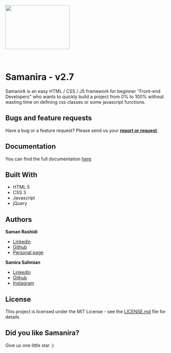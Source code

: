 <p>
  <a href="http://samanira.samanrashidi.com">
    <img src="http://www.samanrashidi.com/img/samanira.be1ce8db.png" width=200 height=138>
  </a>
</p>

<br>

# Samanira - v2.7

SamanirA is an easy HTML / CSS / JS framework for beginner "Front-end Developers" who wants to quickly build a project from 0% to 100% without wasting time on defining css classes or some javascript functions.

## Bugs and feature requests

Have a bug or a feature request? Please send us your <a href="mailto:samanira@samanrashidi.com"><strong>report or request</strong></a>.


## Documentation

You can find the full documentation [here](http://samanira.samanrashidi.com)

## Built With

* HTML 5
* CSS 3
* Javascript
* jQuery

## Authors

**Saman Rashidi**

- [Linkedin](https://www.linkedin.com/in/samanrashidii)
- [Github](https://github.com/samanrashidii)
- [Personal page](http://samanrashidi.com)

**Samira Salimian**

- [Linkedin](https://www.linkedin.com/in/samira-salimian)
- [Github](https://github.com/samirasaly)
- [Instagram](http://samanrashidi.com/samirasaly)

## License

This project is licensed under the MIT License - see the [LICENSE.md](LICENSE.md) file for details

## Did you like Samanira?

Give us one little star :)
